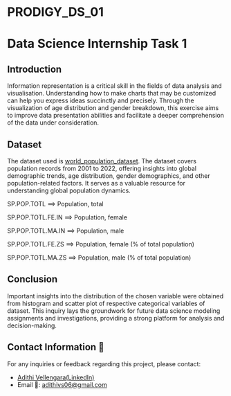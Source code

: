 # PRODIGY_DS_01
# Data Science Internship Task 1

## Introduction
Information representation is a critical skill in the fields of data analysis and visualisation. Understanding how to make charts that may be customized can help you express ideas succinctly and precisely. Through the visualization of age distribution and gender breakdown, this exercise aims to improve data presentation abilities and facilitate a deeper comprehension of the data under consideration. 

## Dataset
The dataset used is <a href="https://github.com/AdithiVS/PRODIGY_DS_01/blob/main/worldpopulationdata.csv">world_population_dataset</a>.
The dataset covers population records from 2001 to 2022, offering insights into global demographic trends, age distribution, gender demographics, and other population-related factors. It serves as a valuable resource for understanding global population dynamics.

<p>SP.POP.TOTL ==>       Population, total</p>
<p>SP.POP.TOTL.FE.IN ==> Population, female</p>
<p>SP.POP.TOTL.MA.IN ==> Population, male</p>
<p>SP.POP.TOTL.FE.ZS ==> Population, female (% of total population)</p>
<p>SP.POP.TOTL.MA.ZS ==> Population, male (% of total population)</p>

## Conclusion
Important insights into the distribution of the chosen variable were obtained from histogram and scatter plot of respective categorical variables of dataset. This inquiry lays the groundwork for future data science modeling assignments and investigations, providing a strong platform for analysis and decision-making.

## Contact Information 📩
For any inquiries or feedback regarding this project, please contact:

- <a href="https://www.linkedin.com/in/adithi-v-345604257/">Adithi Vellengara(LinkedIn)</a>
- Email 📧: adithivs06@gmail.com
